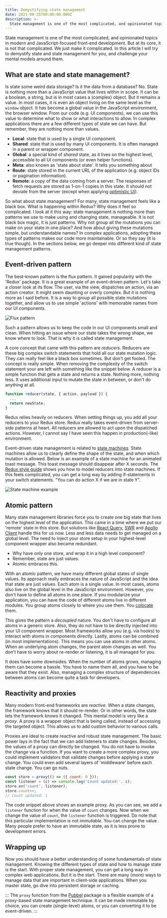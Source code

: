 ```yaml
---
title: Demystifying state management
date: 2021-08-25T00:00:00.000Z
description: >-
  State management is one of the most complicated, and opinionated topics in modern and JavaScript-focused front-end development. Let's make it easier.
---
```


State management is one of the most complicated, and opinionated topics in modern and JavaScript-focused front-end development. But at its core, it is not that complicated. We just make it complicated. In this article I will try to demystify state and state management for you, and challenge your mental models around them. 

## What are state and state management?
Is state some weird data storage? Is it the data from a database? No. State is nothing more than a JavaScript value that lives within in scope. It can be a boolean, a string, but is in most cases a (complex) object. But it remains a value. In most cases, it is even an object living on the same level as the `window` object. It has become a global value in the JavaScript environment, the browser window. From our code (e.g. UI components), we can use this value to determine what to show or what interactions to allow. In complex applications there are a few different types of state we can have. But remember, they are nothing more than values.  

- **Local**: state that is used by a single UI component.
- **Shared**: state that is used by many UI components. It is often managed in a parent or wrapper component.
- **Global**: a special kind of _shared_ state, as it lives on the highest level, accessible to all UI components (or even helper functions).
- **Meta**: also known as 'state about state'. It tells you something about
- **Route**: state stored in the current URL of the application (e.g. object IDs or pagination information).
- **Remote**: a copy of the data coming from a server. The responses of fetch requests are stored as 1-on-1 copies in this state. It should not deviate from the server (except when applying [optimistic UI](https://www.smashingmagazine.com/2016/11/true-lies-of-optimistic-user-interfaces/)).

So what about state management? For many, state management feels like a black box. What is happening within Redux? Why does it feel so complicated. I look at it this way: state management is nothing more than patterns we use to make using and changing state, manageable. It is not black box magic, it is just patterns. Why not group all the mutations you can make on your state in one place? And how about giving these mutations simple, but understandable names? In complex applications, adopting these types of patterns makes our code more maintainable. Or so they say (it is true though). In the sections below, we go deeper into different kind of state management patterns. 

## Event-driven pattern

The best-known pattern is the flux pattern. It gained popularity with the 'Redux' package. It is a great example of an event-driven pattern. Let's take a closer look at its flow. The user, via the view, dispatches an action, via an action creator. It might seem daunting or overly complex. But it is nothing more as I said before. It is a way to group all possible state mutations together, and allow us to use simple 'actions' with memorable names from our UI components.  

![Flux pattern](/img/flux-pattern.png)

Such a pattern allows us to keep the code in our UI components small and clean. When hitting an issue where our state takes the wrong shape, we know where to look. That is why it is called state management. 

A core concept that came with this pattern are *reducers*. Reducers are these big complex switch statements that hold all our state mutation logic. They can really feel like a black box sometimes. But don't get fooled. The concept is really simple. When removing the complexity of the switch statement your are left with something like the snippet below. A reducer is a simple function that gets a state and returns a state. Nothing more, nothing less. It uses additional input to mutate the state in between, or don't do anything at all.   

```js
function reducer(state, { action, payload }) {
  ...
  return newState;
}
```

Redux relies heavily on reducers. When setting things up, you add all your reducers to your Redux store. Redux really takes event-driven from server-side patterns at heart. All reducers are allowed to act upon the dispatched actions. However, I cannot say I have seen this happen in production(-like) environment. 

Event-driven state management is related to [state machines](https://statecharts.dev/). State machines allow us to clearly define the shape of the state, and when which mutation is allowed. Below is an example of a state machine for an animated toast message. This toast message should disappear after X seconds. The [Redux style guide](https://redux.js.org/style-guide/style-guide#treat-reducers-as-state-machines) shows you how to model reducers into state machines. If this feels complicated, you can get a long way by adding if-statements in your switch statements. "You can do action X if we are in state Y".

![State machine example](/img/state-machine.png)

## Atomic pattern
Many state management libraries force you to create one big state that lives on the highest level of the application. This came in a time where we put our 'remote' state in this store. But solutions like [React Query](https://react-query.tanstack.com/), [SWR](https://swr.vercel.app/) and [Apollo Client](https://www.apollographql.com/docs/react/) handle this for us now. Less and less data needs to get managed on a global level. The need to inject your store setup in your highest-level component wrapper also became redundant.  


- Why have only one store, and wrap it in a high level component?
- Remember, state are just values.
- Atomic embraces this. 

With an atomic pattern, we have many different global states of single values. Its approach really embraces the nature of JavaScript and the idea that state are just values. Each atom is a single value. In most cases, atoms also live on the global level in the JavaScript environment. However, you don't have to define all atoms in one place. If you modularize your application, you can have the code of different atoms live in different modules. You group atoms closely to where you use them. You [colocate](https://kentcdodds.com/blog/colocation) them. 

This gives the pattern a _decoupled_ nature. You don't have to configure all atoms in a generic store. Also, they do not have to be directly injected into your UI component wrapper. Most frameworks allow you (e.g. via hooks) to interact with atoms in components directly. Lastly, atoms can be combined (in most implementations). This means you can use atoms in other atoms. When an underlying atom changes, the parent atom changes as well. You don't have to worry about re-render or listening, it is all managed for you.

It does have some downsides. When the number of atoms grows, managing them can become a hassle. You have to name them all, and you have to be aware that they exist. Also, managing a complex structure of dependencies between atoms can become quite a task for developers.

## Reactivity and proxies

Many modern front-end frameworks are _reactive_. When a state changes, the framework knows that it should re-render. Or in other words, the state lets the framework knows it changed. This mental model is very like a _proxy_. A proxy is a wrapper object that is being called, instead of accessing the targeted object. This allows us to add custom behavior to various calls.

Proxies are ideal to create reactive and robust state management. The basic power lays in the fact that we can add listeners to state changes. Besides, the values of a proxy can directly be changed. You do not have to invoke the change via a function. If you want to create a more complex proxy, you could implement validators that validate changes before applying a state change. You could even add several layers of 'middleware' before each state change. You can go nuts.

```js
const store = proxy(() => ({ count: 0 }));
const listener = (c) => console.log('Count updated:', c);
store.on('count', listener);
store.count++;
// Count updated: 1
```

The code snippet above shows an example proxy. As you can see, we add a `listener` function for when the value of `count` changes. Now when we change the value of `count`, the `listener` function is triggered. Do note that this particular implementation is not _immutable_. You can change the value . Many people prefer to have an immutable state, as it is less prone to development errors.

## Wrapping up

Now you should have a better understanding of some fundamentals of state management. Knowing the different types of state and how to manage state is the start. With proper state management, you can get a long way in complex web applications. But it is the start. There are many (more) ways to manage data that are important in client-side applications. When you master state, go dive into persistent storage or caching.

:::
The `proxy` function from the [Pubbel](https://github.com/crinklesio/pubbel#proxy-store) package is a flexible example of a proxy-based state management technique. It can be made immutable by choice, you can create (single-level) atoms, or you can converting it to be event-driven.
:::
